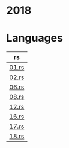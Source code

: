 # 2018

# Languages
| rs |
| -- |
| [01.rs](/2018/rust/01.rs) | 
| [02.rs](/2018/rust/02.rs) | 
| [06.rs](/2018/rust/06.rs) | 
| [08.rs](/2018/rust/08.rs) | 
| [12.rs](/2018/rust/12.rs) | 
| [16.rs](/2018/rust/16.rs) | 
| [17.rs](/2018/rust/17.rs) | 
| [18.rs](/2018/rust/18.rs) | 
